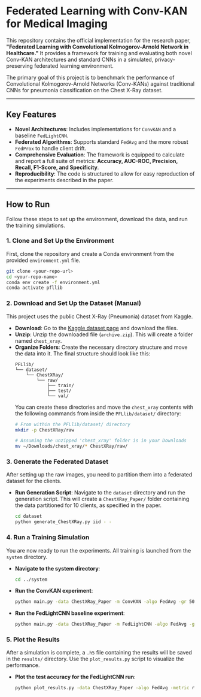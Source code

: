# Federated Learning with Conv-KAN for Medical Imaging

This repository contains the official implementation for the research paper, **"Federated Learning with Convolutional Kolmogorov-Arnold Network in Healthcare."** It provides a framework for training and evaluating both novel Conv-KAN architectures and standard CNNs in a simulated, privacy-preserving federated learning environment.

The primary goal of this project is to benchmark the performance of Convolutional Kolmogorov-Arnold Networks (Conv-KANs) against traditional CNNs for pneumonia classification on the Chest X-Ray dataset.

-----

## Key Features

  * **Novel Architectures**: Includes implementations for `ConvKAN` and a baseline `FedLightCNN`.
  * **Federated Algorithms**: Supports standard `FedAvg` and the more robust `FedProx` to handle client drift.
  * **Comprehensive Evaluation**: The framework is equipped to calculate and report a full suite of metrics: **Accuracy, AUC-ROC, Precision, Recall, F1-Score, and Specificity**.
  * **Reproducibility**: The code is structured to allow for easy reproduction of the experiments described in the paper.

-----

## How to Run

Follow these steps to set up the environment, download the data, and run the training simulations.

### 1\. Clone and Set Up the Environment

First, clone the repository and create a Conda environment from the provided `environment.yml` file.

```bash
git clone <your-repo-url>
cd <your-repo-name>
conda env create -f environment.yml
conda activate pfllib
```

### 2\. Download and Set Up the Dataset (Manual)

This project uses the public Chest X-Ray (Pneumonia) dataset from Kaggle.

  * **Download**: Go to the [Kaggle dataset page](https://www.kaggle.com/datasets/paultimothymooney/chest-xray-pneumonia) and download the files.
  * **Unzip**: Unzip the downloaded file (`archive.zip`). This will create a folder named `chest_xray`.
  * **Organize Folders**: Create the necessary directory structure and move the data into it. The final structure should look like this:
    ```
    PFLlib/
    └── dataset/
        └── ChestXRay/
            └── raw/
                ├── train/
                ├── test/
                └── val/
    ```
    You can create these directories and move the `chest_xray` contents with the following commands from inside the `PFLlib/dataset/` directory:
    ```bash
    # From within the PFLlib/dataset/ directory
    mkdir -p ChestXRay/raw

    # Assuming the unzipped 'chest_xray' folder is in your Downloads
    mv ~/Downloads/chest_xray/* ChestXRay/raw/
    ```

### 3\. Generate the Federated Dataset

After setting up the raw images, you need to partition them into a federated dataset for the clients.

  * **Run Generation Script**: Navigate to the `dataset` directory and run the generation script. This will create a `ChestXRay_Paper/` folder containing the data partitioned for 10 clients, as specified in the paper.
    ```bash
    cd dataset
    python generate_ChestXRay.py iid - -
    ```

### 4\. Run a Training Simulation

You are now ready to run the experiments. All training is launched from the `system` directory.

  * **Navigate to the system directory**:
    ```bash
    cd ../system
    ```
  * **Run the ConvKAN experiment**:
    ```bash
    python main.py -data ChestXRay_Paper -m ConvKAN -algo FedAvg -gr 50 -ncl 2 -nc 10 -jr 0.5 -ls 5 -lbs 32 -opt adam -lr 0.0001
    ```
  * **Run the FedLightCNN baseline experiment**:
    ```bash
    python main.py -data ChestXRay_Paper -m FedLightCNN -algo FedAvg -gr 50 -ncl 2 -nc 10 -jr 0.5 -ls 5 -lbs 32 -opt adam -lr 0.0001
    ```

### 5\. Plot the Results

After a simulation is complete, a `.h5` file containing the results will be saved in the `results/` directory. Use the `plot_results.py` script to visualize the performance.

  * **Plot the test accuracy for the FedLightCNN run**:
    ```bash
    python plot_results.py -data ChestXRay_Paper -algo FedAvg -metric rs_test_acc
    ```
